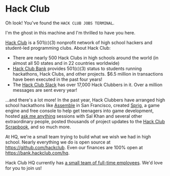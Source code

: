 # Hack Club

Oh look! You've found the `HACK CLUB JOBS TERMINAL`.

I'm the ghost in this machine and I'm thrilled to have you here.

[Hack Club](https://hackclub.com) is a 501(c)(3) nonprofit network of high school hackers and student-led programming clubs. About Hack Club:

- There are nearly 500 Hack Clubs in high schools around the world (in almost all 50 states and in 22 countries worldwide)
- [Hack Club Bank](https://hackclub.com/bank/) provides 501(c)(3) status to students running hackathons, Hack Clubs, and other projects. $6.5 million in transactions have been executed in the past four years!
- The [Hack Club Slack](https://hackclub.com/slack/) has over 17,000 Hack Clubbers in it. Over a million messages are sent every year!

...and there's a lot more! In the past year, Hack Clubbers have arranged high school hackathons like [Assemble](https://assemble.hackclub.com/launch) in San Francisco, created [Sprig](https://sprig.hackclub.com/), a game engine and free console to help get teenagers into game development, hosted [ask me anything](https://hackclub.com/amas/) sessions with Sal Khan and several other extraordinary people, posted thousands of project updates to the [Hack Club Scrapbook](https://scrapbook.hackclub.com), and so much more.

At HQ, we're a small team trying to build what we wish we had in high school. Nearly everything we do is open source at https://github.com/hackclub. Even our finances are 100% open at https://bank.hackclub.com/hq.

Hack Club HQ currently has [a small team of full-time employees](https://hackclub.com/team/). We'd love for you to join us!
